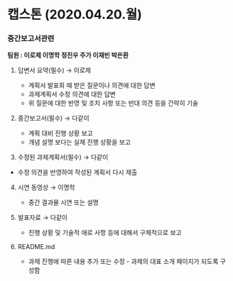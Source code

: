 # 캡스톤 (2020.04.20.월)
### 중간보고서관련
**팀원 : 이로제 이명학 정진우 주가 이재빈 박은환**

1. 답변서 요약(필수) → 이로제 
   - 계획서 발표회 때 받은 질문이나 의견에 대한 답변 
   - 과제계획서 수정 의견에 대한 답변  
   - 위 질문에 대한 반영 및 조치 사항 또는 반대 의견 등을 간략히 기술



2. 중간보고서(필수) → 다같이 

   - 계획 대비 진행 상황 보고 
   - 개념 설명 보다는 실제 진행 상황을 보고

   

3.  수정된 과제계획서(필수) → 다같이

   - 수정 의견을 반영하여 작성된 계획서 다시 제출

     

4. 시연 동영상 → 이명학

   - 중간 결과물 시연 또는 설명

     

5. 발표자료 → 다같이 

   - 진행 상황 및 기술적 애로 사항 등에 대해서 구체적으로 보고

     

6. README.md  

   - 과제 진행에 따른 내용 추가 또는 수정  - 과제의 대표 소개 페이지가 되도록 구성함